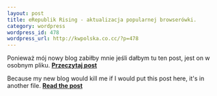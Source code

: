 ```yaml
--- 
layout: post
title: eRepublik Rising - aktualizacja popularnej browserówki.
category: wordpress
wordpress_id: 478
wordpress_url: http://kwpolska.co.cc/?p=478
---
```

Ponieważ mój nowy blog zabiłby mnie jeśli dałbym tu ten post, jest on w osobnym pliku. **[Przeczytaj post][1]**

Because my new blog would kill me if I would put this post here, it's in another file. **[Read the post][1]**

 [1]: /blog-content/erep1.html
